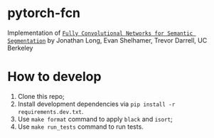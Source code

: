 # pytorch-fcn

Implementation of [`Fully Convolutional Networks for Semantic Segmentation`](https://arxiv.org/abs/1411.4038) by Jonathan Long, Evan Shelhamer, Trevor Darrell, UC Berkeley

# How to develop
1. Clone this repo;
2. Install development dependencies via `pip install -r requirements.dev.txt`.
3. Use `make format` command to apply `black` and `isort`;
4. Use `make run_tests` command to run tests.